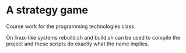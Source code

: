 # A strategy game
Course work for the programming technologies class.

On linux-like systems rebuild.sh and build.sh can be used to compile the project and these scripts do exactly what the name implies.